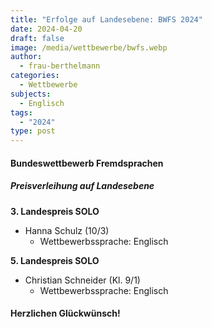 ```yaml
---
title: "Erfolge auf Landesebene: BWFS 2024"
date: 2024-04-20
draft: false
image: /media/wettbewerbe/bwfs.webp
author:
  - frau-berthelmann
categories:
  - Wettbewerbe
subjects:
  - Englisch
tags:
  - "2024"
type: post
---
```

#### Bundeswettbewerb Fremdsprachen

##### _Preisverleihung auf Landesebene_

**3. Landespreis SOLO**

- Hanna Schulz (10/3) 
  - Wettbewerbssprache: Englisch

**5. Landespreis SOLO**

- Christian Schneider (Kl. 9/1)
  - Wettbewerbssprache: Englisch

#### Herzlichen Glückwünsch!





